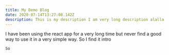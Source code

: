 ```yaml
---
title: My Demo Blog
date: 2020-07-14T13:27:08.142Z
description: This is my description I am very long description alalla
---
```

I have been using the react app for a very long time but never find a good way to use it in a very simple way. So I find it intro 

```
So
```